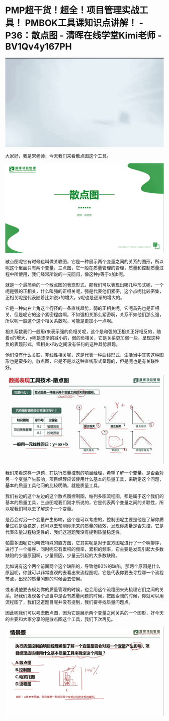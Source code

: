 # PMP超干货！超全！项目管理实战工具！ PMBOK工具课知识点讲解！ - P36：散点图 - 清晖在线学堂Kimi老师 - BV1Qv4y167PH

![](img/2b63586321c4eabfef3b354f1e16b378_0.png)

大家好，我是宋老师，今天我们来看散点图这个工具。

![](img/2b63586321c4eabfef3b354f1e16b378_2.png)

散点图呢它有时候也叫做关联图，它是一种展示两个变量之间的关系的图形，所以呢这个里面只有两个变量，三点图，它一般在质量管理的管理，质量和控制质量过程中所使用，我们经常所说的一元回归，像这种y等于x加b呢。

就是一个最简单的一个散点图的表现形式，那我们可以表现出哪几种形式呢，一个呢是强的正相关，什么叫强的正相关呢，强是代表他们紧密，这个点呢比较密集，正相关呢是代表随着比如说x的增大，y呢也是逐渐的增大的。

它是一种向右上角这个行径的一条直线趋势，弱的正相关呢，它呢首先也是正相关，但是呢它的这个紧密程度啊，不如强相关那么紧密啊，关系不如他们那么强，所以呢一般这个这个相关系数呢，可能是更加小一点啊。

相关系数我们一般用r来表示强的负相关呢，这个是和强的正相关正好相反的，随着x的增大，y呢是逐渐的减小的，弱的负相关，它是关系更加弱一些，呈现这种负的表现形式，零相关x和y之间没有任何的这种趋势展现。

他们没有什么关联，非线性相关呢，这是代表一种曲线形式，生活当中其实这种图形也是蛮多的，散点图，它是不是以这种直线形式呈现的，但是呢也是有关联性好。



![](img/2b63586321c4eabfef3b354f1e16b378_4.png)

我们来看这样一道题，在执行质量控制的项目经理，希望了解一个变量，是否会对另一个变量产生影响，项目经理应该使用什么基本的质量工具，来确定这个问题，基本的质量工具他问的比较明确，就是质量工具。

我们右边的这个左边的这个散点图控制图，帕列多图流程图，都是属于这个我们的基本的质量工具，三点图呢我们刚才所说的，它是代表两个变量之间的关联性，所以呢我们可以去了解这个一个变量。

是否会对另一个变量产生影响，这个是可以考虑的，控制图呢主要是他是了解你质量过程是否稳定，还可以去预测你未来的质量的绩效，发现你质量是否失控，它是代表质量过程稳定性的，我们这道题我没有提到质量稳定性。

帕雷多图呢它也叫做特殊的直方图，它其实呢是对于直方图呢进行了一个啊排序，进行了一个排序，同时呢它有累积的频率，累积的频率，它主要是发现引起大多数缺陷的少量原因啊，少量原因，少量云引起的大多数缺陷。

比如说有这个两个前面两个这个缺陷的，导致他80%的缺陷，那两个原因是什么原因呢，你就可以非常直观的去看出来流程图呢，它是代表你要去寻找哪一个流程节点，出现的质量问题的时候会去使用。

或者说他要去规划你的质量管理的时候，也会用这个流程图来先梳理它们之间的关系，好我们发现各个点当中是否有质量问题的时候，按图索骥的时候，你就可以用流程图了，我们这道题目呢并没有提到，我们要寻找质量问题点。

因此呢我们可以考虑散点图，因为它是展示两个变量之间关系的一个图形，好今天的主要和大家分享的是散点图这个工具，我们下次再见。



![](img/2b63586321c4eabfef3b354f1e16b378_6.png)